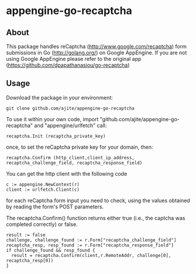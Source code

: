 appengine-go-recaptcha
============

About
-----

This package handles reCaptcha (http://www.google.com/recaptcha) form submissions in Go (http://golang.org/) on Google AppEngine.
If you are not using Google AppEngine please refer to the original app (https://github.com/dpapathanasiou/go-recaptcha)

Usage
-----

Download the package in your environment:

```
git clone github.com/ajite/appengine-go-recaptcha
```

To use it within your own code, import "github.com/ajite/appengine-go-recaptcha" and "appengine/urlfetch" call:

```
recaptcha.Init (recaptcha_private_key)
```

once, to set the reCaptcha private key for your domain, then:

```
recaptcha.Confirm (http_client,client_ip_address, recaptcha_challenge_field, recaptcha_response_field)
```

You can get the http client with the following code

```
c := appengine.NewContext(r)
client := urlfetch.Client(c)
```

for each reCaptcha form input you need to check, using the values obtained by reading the form's POST parameters.

The recaptcha.Confirm() function returns either true (i.e., the captcha was completed correctly) or false.

```
result := false
challenge, challenge_found := r.Form["recaptcha_challenge_field"]
recaptcha_resp, resp_found := r.Form["recaptcha_response_field"]
if challenge_found && resp_found {
  result = recaptcha.Confirm(client,r.RemoteAddr, challenge[0], recaptcha_resp[0])
}
```

